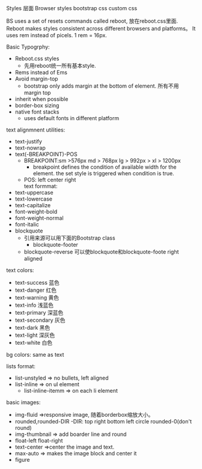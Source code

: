 Styles 层面
Browser styles
bootstrap css
custom css

BS uses a set of resets commands called reboot, 放在reboot.css里面. Reboot makes styles consistent across different browsers and platforms。 It uses rem instead of picels. 1 rem = 16px. 

Basic Typogrphy:
- Reboot.css styles
    - 先用reboot统一所有基本style.
- Rems instead of Ems
- Avoid margin-top
    - bootstrap only adds margin at the bottom of element. 所有不用margin top
- inherit when possible
- border-box sizing
- native font stacks
    - uses default fonts in different platform

text alignmnent utilities:
- text-justify
- text-nowrap
- text(-BREAKPOINT)-POS
    - BREAKPOINT:sm >576px md > 768px lg > 992px > xl > 1200px
        - breakpoint defines the condition of available width for the element. the set style is triggered when condition is true.
    - POS: left center right   
text formmat:
- text-uppercase
- text-lowercase
- text-capitalize
- font-weight-bold
- font-weight-normal
- font-italic
- blockquote
    - 引用来源可以用下面的Bootstrap class
        - blockquote-footer
    - blockquote-reverse 可以使blockquote和blockquote-foote right aligned 

text colors:
- text-success 蓝色
- text-danger 红色
- text-warning 黄色
- text-info 浅蓝色
- text-primary 深蓝色
- text-secondary 灰色
- text-dark 黑色
- text-light 深灰色
- text-white 白色

bg colors:
same as text

lists format:
- list-unstyled => no bullets, left aligned
- list-inline => on ul element
    - list-inline-itemm => on each li element


basic images:
- img-fluid =>responsive image, 随着borderbox缩放大小。
- rounded,rounded-DIR
    -DIR: top right bottom left circle rounded-0(don't round) 
- img-thumbnail => add boarder line and round
- float-left   float-right
- text-center =>center the image and text.
- max-auto => makes the image block and center it 
- figure